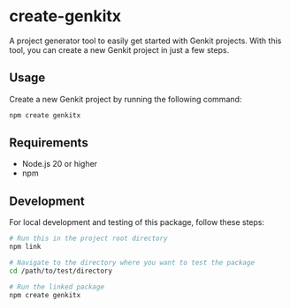# create-genkitx

A project generator tool to easily get started with Genkit projects. With this tool, you can create a new Genkit project in just a few steps.

## Usage

Create a new Genkit project by running the following command:

```bash
npm create genkitx
```

## Requirements

- Node.js 20 or higher
- npm

## Development

For local development and testing of this package, follow these steps:

```bash
# Run this in the project root directory
npm link

# Navigate to the directory where you want to test the package
cd /path/to/test/directory

# Run the linked package
npm create genkitx
```
